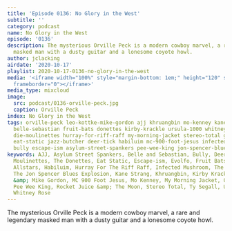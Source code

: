 ```yaml
---
title: 'Episode 0136: No Glory in the West'
subtitle: ''
category: podcast
name: No Glory in the West
episode: '0136'
description: The mysterious Orville Peck is a modern cowboy marvel, a rare and legendary
  masked man with a dusty guitar and a lonesome coyote howl.
author: jclacking
airdate: '2020-10-17'
playlist: 2020-10-17-0136-no-glory-in-the-west
media: '<iframe width="100%" style="margin-bottom: 1em;" height="120" src="https://www.mixcloud.com/widget/iframe/?feed=%2Fthe-lacking-org%2Ffqgynq-136-no-glory-in-the-west%2F&hide_artwork=1&hide_cover=1&light=1"
  frameborder="0"></iframe>'
media_type: mixcloud
image:
  src: podcast/0136-orville-peck.jpg
  caption: Orville Peck
index: No Glory in the West
tags: orville-peck leo-kottke-mike-gordon ajj khruangbin mo-kenney kane-strang ty-segall
  belle-sebastian fruit-bats donettes kirby-krackle ursula-1000 whitney-rose evolfo
  die-moulinettes hurray-for-riff-raff my-morning-jacket stereo-total greyboy-allstars
  eat-static jazz-butcher deer-tick habiluim mc-900-foot-jesus infected-mushroom rocket-juice-moon
  bully escape-ism asylum-street-spankers pee-wee-king jon-spencer-blues-explosion
keywords: AJJ, Asylum Street Spankers, Belle and Sebastian, Bully, Deer Tick, Die
  Moulinettes, The Donettes, Eat Static, Escape-ism, Evolfo, Fruit Bats, The Greyboy
  Allstars, Habiluim, Hurray For The Riff Raff, Infected Mushroom, The Jazz Butcher,
  The Jon Spencer Blues Explosion, Kane Strang, Khruangbin, Kirby Krackle, Leo Kottke
  &amp; Mike Gordon, MC 900 Foot Jesus, Mo Kenney, My Morning Jacket, Orville Peck,
  Pee Wee King, Rocket Juice &amp; The Moon, Stereo Total, Ty Segall, Ursula 1000,
  Whitney Rose
---
```

The mysterious Orville Peck is a modern cowboy marvel, a rare and legendary masked man with a dusty guitar and a lonesome coyote howl.

